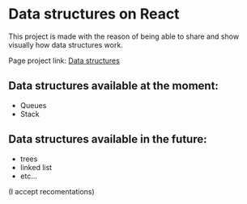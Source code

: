 # Data structures on React

This project is made with the reason of being able to share and show visually how data structures work.

Page project link: [Data structures](https://thrashy190.github.io/DataStructuresExample/)

## Data structures available at the moment:

- Queues
- Stack

## Data structures available in the future:

- trees
- linked list
- etc...

(I accept recomentations)
